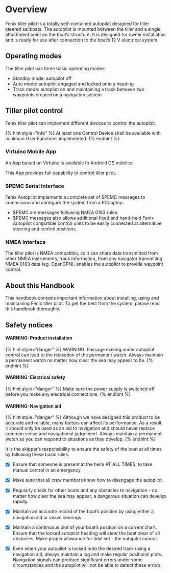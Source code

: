# Overview

Fenix tiller pilot is a totally self-contained autopilot designed for tiller steered sailboats. The autopilot is mounted between the tiller and a single attachment point on the boat’s structure. It is designed for owner installation and is ready for use after connection to the boat’s 12 V electrical system.

## Operating modes

The tiller pilot has three basic operating modes:

* Standby mode: autopilot off
* Auto mode: autopilot engaged and locked onto a heading
* Track mode: autopilot on and maintaining a track between two waypoints created on a navigation system

## Tiller pilot control

Fenix tiller pilot can implement different devices to control the autopilot. 

{% hint style="info" %}
At least one Control Device shall be available with minimum User Functions implemented.
{% endhint %}

### Virtuino Mobile App

An App based on Virtuino is available to Android OS mobiles.

This App provides full capability to control tiller pilot.

### $PEMC Serial Interface

Fenix Autopilot implements a complete set of $PEMC messages to commission and configure the system from a PC/laptop.

* $PEMC are messages following NMEA 0183 rules.
* $PEMC messages also allows additional fixed and hand-held Fenix Autopilot compatible control units to be easily connected at alternative steering and control positions.

### NMEA Interface

The tiller pilot is NMEA compatible, so it can share data transmitted from other NMEA instruments, track information, from any navigator transmiting NMEA 0183 data \(eg. OpenCPN\), enables the autopilot to provide waypoint control.

## About this Handbook

This handbook contains important information about installing, using and maintaining Fenix tiller pilot. To get the best from the system, please read this handbook thoroughly.

## Safety notices

#### WARNING: Product installation 

{% hint style="danger" %}
WARNING: Passage making under autopilot control can lead to the relaxation of the permanent watch. Always maintain a permanent watch no matter how clear the sea may appear to be.
{% endhint %}

#### WARNING: Electrical safety 

{% hint style="danger" %}
Make sure the power supply is switched off before you make any electrical connections.
{% endhint %}

#### WARNING: Navigation aid 

{% hint style="danger" %}
Although we have designed this product to be accurate and reliable, many factors can affect its performance. As a result, it should only be used as an aid to navigation and should never replace common sense and navigational judgement. Always maintain a permanent watch so you can respond to situations as they develop.
{% endhint %}

It is the skipper’s responsibility to ensure the safety of the boat at all times by following these basic rules: 

* [x] Ensure that someone is present at the helm AT ALL TIMES, to take manual control in an emergency.
* [x] Make sure that all crew members know how to disengage the autopilot.
* [x] Regularly check for other boats and any obstacles to navigation – no matter how clear the sea may appear, a dangerous situation can develop rapidly.
* [x] Maintain an accurate record of the boat’s position by using either a navigation aid or visual bearings.
* [x] Maintain a continuous plot of your boat’s position on a current chart. Ensure that the locked autopilot heading will steer the boat clear of all obstacles. Make proper allowance for tidal set – the autopilot cannot.
* [x] Even when your autopilot is locked onto the desired track using a navigation aid, always maintain a log and make regular positional plots. Navigation signals can produce significant errors under some circumstances and the autopilot will not be able to detect these errors.

